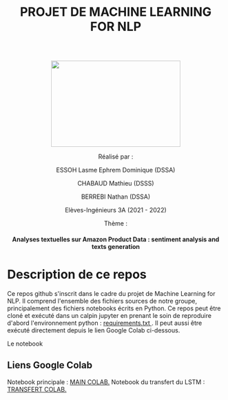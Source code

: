 <h1><p align="center"> PROJET DE MACHINE LEARNING FOR NLP </p></h1>

<p align="center">
  <br><br>
  <img src="https://upload.wikimedia.org/wikipedia/commons/thumb/e/ec/LOGO-ENSAE.png/480px-LOGO-ENSAE.png", width="300", height="200">
</p>


<p align="center">Réalisé par :</p>

<p align="center">ESSOH Lasme Ephrem Dominique (DSSA)</p>
<p align="center">CHABAUD Mathieu (DSSS)</p>
<p align="center">BERREBI Nathan (DSSA)</p>

<p align="center">Elèves-Ingénieurs 3A (2021 - 2022)</p>
<p align="center">Thème :</p>
<h4><p align="center">Analyses textuelles sur Amazon Product Data : sentiment analysis and texts generation</p></h4>

# Description de ce repos

Ce repos github s'inscrit dans le cadre du projet de Machine Learning for NLP. Il comprend l'ensemble des fichiers sources de notre groupe, principalement des fichiers notebooks écrits en Python. Ce repos peut être cloné et exécuté dans un calpin jupyter en prenant le soin de reproduire d'abord l'environnement python : <a href  ="https://github.com/lasme-ephrem/nlp_project/blob/main/requirements.txt"> requirements.txt <a/>. Il peut aussi être exécuté directement depuis le lien Google Colab ci-dessous.
  
Le notebook

## Liens Google Colab 
  Notebook principale : <a href="https://colab.research.google.com/drive/1N1I8gShlDpqSw53JlkRSr7ZSE28TtUsZ?usp=sharing"> MAIN COLAB.<a/>
  Notebook du transfert du LSTM : <a href="https://colab.research.google.com/drive/1i5zehYMtjF6N2Nn3f0aB5XStkQSI_6ne?usp=sharing">TRANSFERT COLAB.<a/>
